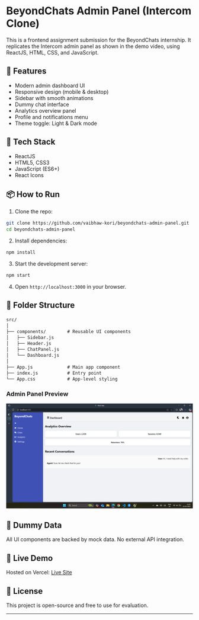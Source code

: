 # BeyondChats Admin Panel (Intercom Clone)

This is a frontend assignment submission for the BeyondChats internship. It replicates the Intercom admin panel as shown in the demo video, using ReactJS, HTML, CSS, and JavaScript.

## 🌟 Features
- Modern admin dashboard UI
- Responsive design (mobile & desktop)
- Sidebar with smooth animations
- Dummy chat interface
- Analytics overview panel
- Profile and notifications menu
- Theme toggle: Light & Dark mode

## 🚀 Tech Stack
- ReactJS
- HTML5, CSS3
- JavaScript (ES6+)
- React Icons

## 📦 How to Run

1. Clone the repo:
```bash
git clone https://github.com/vaibhaw-kori/beyondchats-admin-panel.git
cd beyondchats-admin-panel
```

2. Install dependencies:
```bash
npm install
```

3. Start the development server:
```bash
npm start
```

4. Open `http://localhost:3000` in your browser.

## 📁 Folder Structure
```
src/
│
├── components/        # Reusable UI components
│   ├── Sidebar.js
│   ├── Header.js
│   ├── ChatPanel.js
│   └── Dashboard.js
│
├── App.js             # Main app component
├── index.js           # Entry point
└── App.css            # App-level styling
```
### Admin Panel Preview
![Admin Panel](.\assets\images\result.png)

## 🧪 Dummy Data
All UI components are backed by mock data. No external API integration.

## 📍 Live Demo
Hosted on Vercel: [Live Site](https://your-vercel-url.com)

## 📃 License
This project is open-source and free to use for evaluation.

---
